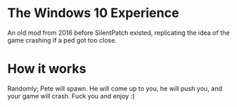 # The Windows 10 Experience
An old mod from 2016 before SilentPatch existed, replicating the idea of the game crashing if a ped got too close.

# How it works

Randomly; Pete will spawn. He will come up to you, he will push you, and your game will crash.
Fuck you and enjoy :)
